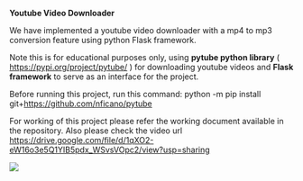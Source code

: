 **Youtube Video Downloader**

We have implemented a youtube video downloader with a mp4 to mp3 conversion feature using python Flask framework.

Note this is for educational purposes only, using **pytube python library** ( https://pypi.org/project/pytube/ ) for downloading youtube videos and **Flask framework** to serve as an interface for the project.

Before running this project, run this command: python -m pip install git+https://github.com/nficano/pytube

For working of this project please refer the working document available in the repository. 
Also please check the video url https://drive.google.com/file/d/1qXO2-eW16o3e5Q1YIB5pdx_WSvsVOpc2/view?usp=sharing

![](https://github.com/mohitsshetty986/Personal-Projects/blob/master/Youtube%20video%20downloader/main%20page.jpg)
